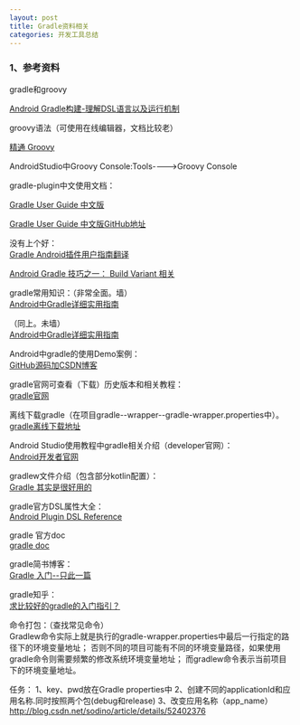 ```yaml
---
layout: post
title: Gradle资料相关
categories: 开发工具总结
---
```


### 1、参考资料 ###

gradle和groovy  

[Android Gradle构建-理解DSL语言以及运行机制](http://www.jianshu.com/p/7b31cc80421d)  


groovy语法（可使用在线编辑器，文档比较老）  

[精通 Groovy](https://www.ibm.com/developerworks/cn/education/java/j-groovy/j-groovy.html)  

AndroidStudio中Groovy Console:Tools---->Groovy Console


gradle-plugin中文使用文档：  

[Gradle User Guide 中文版](https://dongchuan.gitbooks.io/gradle-user-guide-/introduction.html)  

[Gradle User Guide 中文版GitHub地址](https://github.com/DONGChuan/GradleUserGuide) 

没有上个好：  
[Gradle Android插件用户指南翻译](http://avatarqing.github.io/Gradle-Plugin-User-Guide-Chinese-Verision/basic_project/simple_build_files.html) 

[Android Gradle 技巧之一： Build Variant 相关](http://kvh.io/cn/gradle-indepth-build-variant.html) 

gradle常用知识：（非常全面。墙）  
[Android中Gradle详细实用指南](https://juejin.im/post/58eae7e5a22b9d0058a88a56) 

（同上。未墙）  
[Android中Gradle详细实用指南](http://www.jianshu.com/p/ed4ef3b96a29) 


Android中gradle的使用Demo案例：  
[GitHub源码加CSDN博客](https://github.com/mrqatom/ChangeResourceDemo) 


gradle官网可查看（下载）历史版本和相关教程：  
[gradle官网](https://gradle.org/)  

离线下载gradle（在项目gradle--wrapper--gradle-wrapper.properties中）。
[gradle离线下载地址](https://services.gradle.org/distributions/)  

Android Studio使用教程中gradle相关介绍（developer官网）：  
[Android开发者官网](https://developer.android.com/studio/build/?hl=zh-cn) 


gradlew文件介绍（包含部分kotlin配置）：  
[Gradle 其实是很好用的](http://ice1000.org/2017/04/14/BuildingProjUsingGradle/) 


gradle官方DSL属性大全：  
[Android Plugin DSL Reference](http://google.github.io/android-gradle-dsl/current/index.html) 

gradle 官方doc  
[gradle doc](https://docs.gradle.org/current/dsl/org.gradle.api.Project.html#org.gradle.api.Project:allprojects(groovy.lang.Closure))



gradle简书博客：  
[Gradle 入门--只此一篇](https://www.jianshu.com/p/001abe1d8e95) 


gradle知乎：  
[求比较好的gradle的入门指引？](https://www.zhihu.com/question/21234585) 


命令打包：（查找常见命令）  
Gradlew命令实际上就是执行的gradle-wrapper.properties中最后一行指定的路径下的环境变量地址； 
否则不同的项目可能有不同的环境变量路径，如果使用gradle命令则需要频繁的修改系统环境变量地址； 
而gradlew命令表示当前项目下的环境变量地址。 

任务：
1、key、pwd放在Gradle properties中
2、创建不同的applicationId和应用名称.同时按照两个包(debug和release)
3、改变应用名称（app_name）http://blog.csdn.net/sodino/article/details/52402376

